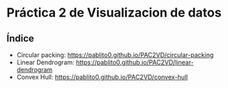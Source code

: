 # Práctica 2 de Visualizacion de datos
## Índice
- Circular packing: https://pablito0.github.io/PAC2VD/circular-packing
- Linear Dendrogram: https://pablito0.github.io/PAC2VD/linear-dendrogram
- Convex Hull: https://pablito0.github.io/PAC2VD/convex-hull
